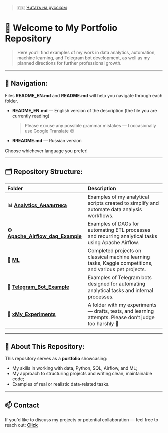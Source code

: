 > 🇷🇺 [Читать на русском](README.md)

# 👋 Welcome to My Portfolio Repository

> Here you’ll find examples of my work in data analytics, automation, machine learning, and Telegram bot development, as well as my planned directions for further professional growth.

---

## 📘 Navigation:

Files **README_EN.md** and **README.md** will help you navigate through each folder.

- **README_EN.md** — English version of the description (the file you are currently reading) 
  > Please excuse any possible grammar mistakes — I occasionally use Google Translate 😊

- **RREADME.md** — Russian version

Choose whichever language you prefer!

---

## 🗂️ Repository Structure:

| Folder | Description |
|:-------|:-------------|
| **📊 [Analytics_Аналитика](Analytics_Аналитика/)** | Examples of my analytical scripts created to simplify and automate data analysis workflows. |
| **⚙️ [Apache_Airflow_dag_Example](Apache_Airflow_dag_Example/)** | Examples of DAGs for automating ETL processes and recurring analytical tasks using Apache Airflow. |
| **🤖 [ML](ML/)** | Completed projects on classical machine learning tasks, Kaggle competitions, and various pet projects. |
| **💬 [Telegram_Bot_Example](Telegram_Bot_Example/)** | Examples of Telegram bots designed for automating analytical tasks and internal processes. |
| **🧪 [xMy_Experiments](xMy_Experiments/)** | A folder with my experiments — drafts, tests, and learning attempts. Please don’t judge too harshly 🙂 |

---

## 🧭 About This Repository:

This repository serves as a **portfolio** showcasing:
- My skills in working with data, Python, SQL, Airflow, and ML;
- My approach to structuring projects and writing clean, maintainable code;
- Examples of real or realistic data-related tasks.

---

## 📫 Contact

If you'd like to discuss my projects or potential collaboration — feel free to reach out: [**Click**](https://github.com/JustLikeF1re)
